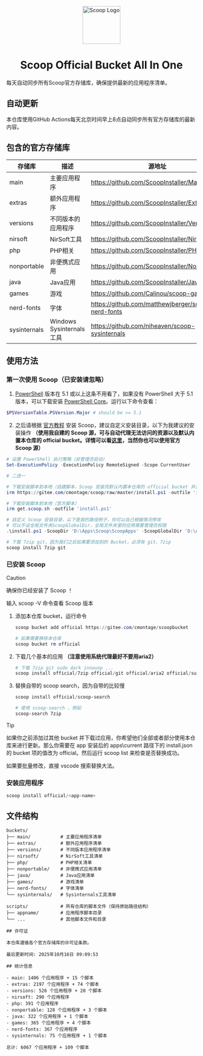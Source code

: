 <p align="center"><img src="https://gcore.jsdelivr.net/gh/cmontage/scoopbucket@main/scoop.png" width="100" alt="Scoop Logo" ></p>

<h1 align="center">Scoop Official Bucket  All In One</h1>

每天自动同步所有Scoop官方存储库，确保提供最新的应用程序清单。

## 自动更新

本仓库使用GitHub Actions每天北京时间早上8点自动同步所有官方存储库的最新内容。

## 包含的官方存储库

| 存储库 | 描述 | 源地址 |
|--------|------|---------|
| main | 主要应用程序 | https://github.com/ScoopInstaller/Main |
| extras | 额外应用程序 | https://github.com/ScoopInstaller/Extras |
| versions | 不同版本的应用程序 | https://github.com/ScoopInstaller/Versions |
| nirsoft | NirSoft工具 | https://github.com/ScoopInstaller/Nirsoft |
| php | PHP相关 | https://github.com/ScoopInstaller/PHP |
| nonportable | 非便携式应用 | https://github.com/ScoopInstaller/Nonportable |
| java | Java应用 | https://github.com/ScoopInstaller/Java |
| games | 游戏 | https://github.com/Calinou/scoop-games |
| nerd-fonts | 字体 | https://github.com/matthewjberger/scoop-nerd-fonts |
| sysinternals | Windows Sysinternals工具 | https://github.com/niheaven/scoop-sysinternals |

## 使用方法

### 第一次使用 Scoop（已安装请忽略）

1. [PowerShell](https://learn.microsoft.com/zh-cn/powershell/) 版本在 5.1 或以上这条不用看了，如果没有 PowerShell 大于 5.1 版本，可以下载安装 [PowerShell Core](https://github.com/PowerShell/PowerShell)。运行以下命令查看：

```powershell
$PSVersionTable.PSVersion.Major # should be >= 5.1
```

2. 之后请根据 [官方教程](https://github.com/ScoopInstaller/Install#readme) 安装 Scoop，建议自定义安装目录，以下为我建议的安装操作 **（使用我自建的 Scoop 源，可与自动代理无法访问的资源以及默认内置本仓库的 official bucket。详情可以看[这里](https://github.com/cmontage/scoop)，当然你也可以使用官方  Scoop 源）**

```powershell
# 设置 PowerShell 执行策略（非管理员启动）
Set-ExecutionPolicy -ExecutionPolicy RemoteSigned -Scope CurrentUser
```
```powershell
# 二选一

# 下载安装脚本到本地（自建脚本，Scoop 安装完默认内置本仓库的 official bucket 并且自动代理无法访问的资源以及移除 main bucket 限制）
irm https://gitee.com/cmontage/scoop/raw/master/install.ps1 -outfile 'install.ps1'

# 下载安装脚本到本地（官方脚本）
irm get.scoop.sh -outfile 'install.ps1'
```
```powershell
# 自定义 Scoop 安装目录，以下是我的路径例子，你可以自己根据情况修改
# 可以不设全局文件夹ScoopGlobalDir，全局文件夹里的应用需要管理员权限
.\install.ps1 -ScoopDir 'D:\Apps\Scoop\ScoopApps' -ScoopGlobalDir 'D:\Apps\Scoop\ScoopApps-G' -NoProxy
```
```powershell
# 下载 7zip git，因为我们之后如果要添加别的 Bucket，必须有 git、7zip
scoop install 7zip git
```
### 已安装 Scoop

> [!CAUTION]
> 确保你已经安装了 Scoop ！
>
> 输入 scoop -V 命令查看 Scoop 版本

1. 添加本仓库 bucket，运行命令

    ```powershell
    scoop bucket add official https://gitee.com/cmontage/scoopbucket

    # 如果需要移除本仓库
    scoop bucket rm official
    ```

2. 下载几个基本的应用 **（注意使用系统代理最好不要用aria2）**

    ```powershell
    # 下载 7zip git sudo dark innounp ...
    scoop install official/7zip official/git official/aria2 official/sudo official/dark official/innounp 
    ```

3. 替换自带的 scoop search，因为自带的比较慢

    ```powershell
    scoop install official/scoop-search

    # 使用 scoop-search ，例如
    scoop-search 7zip
    ```

> [!TIP]
>
> 如果你之前添加过其他 bucket 并下载过应用，你希望他们全部或者部分使用本仓库来进行更新。那么你需要在 app 安装后的 apps\current 路径下的 install.json 的 bucket 项的值改为 official。然后运行 scoop list 来检查是否替换成功。
>
> 如果要批量修改，直接 vscode 搜索替换大法。

### 安装应用程序
```powershell
scoop install official/<app-name>
```

## 文件结构

```
buckets/
├── main/           # 主要应用程序清单
├── extras/         # 额外应用程序清单  
├── versions/       # 不同版本应用程序清单
├── nirsoft/        # NirSoft工具清单
├── php/            # PHP相关清单
├── nonportable/    # 非便携式应用清单
├── java/           # Java应用清单
├── games/          # 游戏清单
├── nerd-fonts/     # 字体清单
└── sysinternals/   # Sysinternals工具清单

scripts/            # 所有仓库的脚本文件（保持原始路径结构）
├── appname/        # 应用程序脚本目录
└── ...             # 其他脚本文件和目录

## 许可证

本仓库遵循各个官方存储库的许可证条款。

最后更新时间: 2025年10月16日 09:09:53

## 统计信息

- main: 1406 个应用程序 + 15 个脚本
- extras: 2197 个应用程序 + 74 个脚本
- versions: 526 个应用程序 + 20 个脚本
- nirsoft: 290 个应用程序
- php: 391 个应用程序
- nonportable: 128 个应用程序 + 3 个脚本
- java: 322 个应用程序 + 1 个脚本
- games: 365 个应用程序 + 4 个脚本
- nerd-fonts: 367 个应用程序
- sysinternals: 75 个应用程序 + 1 个脚本

总计: 6067 个应用程序 + 109 个脚本
